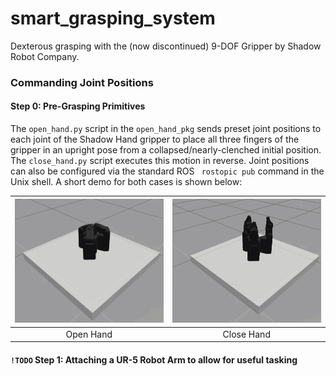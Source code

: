 # smart_grasping_system
Dexterous grasping with the (now discontinued) 9-DOF Gripper by Shadow Robot Company. 

### Commanding Joint Positions 
#### Step 0: Pre-Grasping Primitives

The `open_hand.py` script in the `open_hand_pkg` sends preset joint positions to each joint of the Shadow Hand gripper to place all three fingers of the gripper in an upright pose from a collapsed/nearly-clenched initial position. The `close_hand.py` script executes this motion in reverse. Joint positions can also be configured via the standard ROS ` rostopic pub` command in the Unix shell. A short demo for both cases is shown below:

|![Open Hand Routine Gazebo View](./resources/open_hand_demo.gif)|![Close Hand Routine Gazebo View](./resources/close_hand_demo.gif)|
| :----:        |    :----:   |
| Open Hand      | Close Hand |

#### `!TODO` Step 1: Attaching a UR-5 Robot Arm to allow for useful tasking


